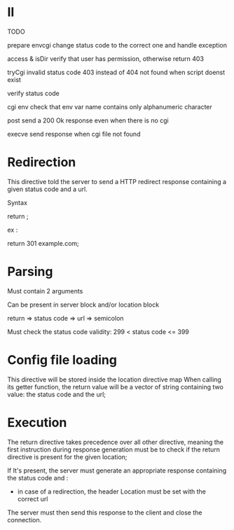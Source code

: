 # II

TODO

prepare envcgi  change status code to the correct one and handle exception

access & isDir  verify that user has permission, otherwise return 403

tryCgi invalid status code 403 instead of 404 not found when script doenst exist

verify status code 

cgi env    check that env var name contains only alphanumeric character

post    send a 200 Ok response even when there is no cgi

execve send response when cgi file not found 

# Redirection

This directive told the server to send a HTTP redirect response containing
a given status code and a url.

Syntax

return <status code> <url>;

ex : 

return 301 example.com;

# Parsing

Must contain 2 arguments 

Can be present in server block and/or location block

return => status code => url => semicolon

Must check the status code validity: 299 < status code <= 399

# Config file loading

This directive will be stored inside the location directive map
When calling its getter function, the return value will be a vector
of string containing two value: the status code and the url;

# Execution

The return directive takes precedence over all other directive,
meaning the first instruction during response generation must be 
to check if the return directive is present for the given location;

If It's present, the server must generate an appropriate response containing
the status code and :

-   in case of a redirection, the header Location must be set with the correct url

The server must then send this response to the client and close the connection.
    





    
